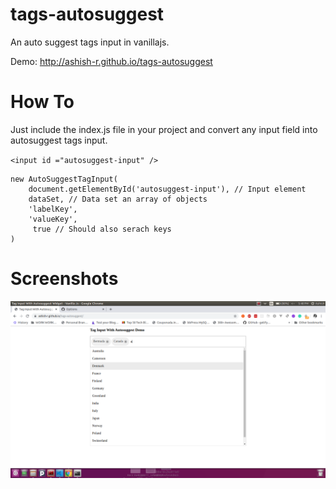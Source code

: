 # tags-autosuggest
An auto suggest tags input in vanillajs. 


Demo: http://ashish-r.github.io/tags-autosuggest

# How To
Just include the index.js file in your project and convert any input field into autosuggest tags input.

` <input id ="autosuggest-input" />  `

    new AutoSuggestTagInput(
        document.getElementById('autosuggest-input'), // Input element
        dataSet, // Data set an array of objects
        'labelKey',
        'valueKey',
         true // Should also serach keys
    )


# Screenshots
![Autosuggest Tab Input][Autosuggest Tab Input]

[Autosuggest Tab Input]: https://github.com/ashish-r/tags-autosuggest/blob/master/screenshot.png

